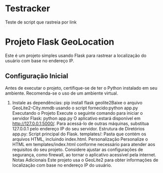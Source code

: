 # Testracker
Teste de script que rastreia por link

# Projeto Flask GeoLocation

Este é um projeto simples usando Flask para rastrear a localização do usuário com base no endereço IP.

## Configuração Inicial

Antes de executar o projeto, certifique-se de ter o Python instalado em seu ambiente. Recomenda-se o uso de um ambiente virtual.

1. Instale as dependências:
   pip install flask geolite2Baixe o arquivo GeoLite2-City.mmdb usando o script fornecido:python app.py
   Executando o Projeto
   Execute o seguinte comando para iniciar o servidor Flask:
   python app.py
   O aplicativo estará disponível em http://127.0.0.1:5000/.
   Para acessá-lo de outras máquinas, substitua 127.0.0.1 pelo endereço IP do seu servidor.
   Estrutura de Diretórios
   app.py: Script principal do Flask.
   templates/: Pasta que contém os arquivos HTML, incluindo index.html.
   Personalização
   Personalize o HTML em templates/index.html conforme necessário para atender aos requisitos do seu projeto.
   Considere ajustar as configurações de segurança, como firewall, ao tornar o aplicativo acessível pela internet.
   Notas Adicionais
   Este projeto usa o GeoLite2 para obter informações de localização com base no endereço IP do usuário.
